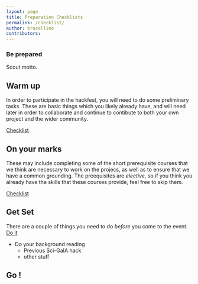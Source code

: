 ```yaml
---
layout: page
title: Preparation Checklists
permalink: /checklist/
author: brucellino
contributors:
---
```

<h3><i class="fa fa-quote-left"></i> Be prepared <i class="fa fa-quote-right"></i></h3> Scout motto.

## Warm up

In order to participate in the hackfest, you will need to do some preliminary tasks. These are basic things which you likely already have, and will need later in order to collaborate and continue to contibute to both your own project and the wider community.

<a class="btn" href="{{ site.url}}/before-checklist/"><i class="fa fa-check-square-o"></i> Checklist</a>

## On your marks

 These may include completing some of the short prerequisite courses that we think are necessary to work on the projecs, as well as to ensure that we have a common grounding. The preequisites are _elective_, so if you think you already have the skills that these courses provide, feel free to skip them.

<a class="btn" href="{{ site.url }}/prerequisite/"><i class="fa fa-check-square-o"></i> Checklist</a>

## Get Set

There are a couple of things you need to do _before_ you come to the event. <a class="btn" href="{{ site.url}}/before-prep/"><i class="fa fa-arrow-circle-right"></i> Do it</a>

  - Do your background reading
    - Previous Sci-GaIA hack
    - other stuff

## Go !
